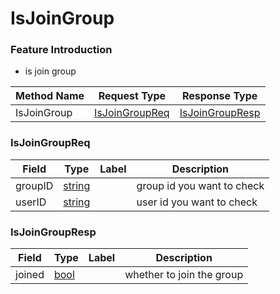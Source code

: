 # IsJoinGroup

### Feature Introduction

- is join group

| Method Name | Request Type | Response Type |
| ----------- | ------------ | ------------- |
| IsJoinGroup | [IsJoinGroupReq](#openim.sdk.group.IsJoinGroupReq) | [IsJoinGroupResp](#openim.sdk.group.IsJoinGroupResp) |

### IsJoinGroupReq
| Field | Type | Label | Description |
| ----- | ---- | ----- | ----------- |
| groupID | [string](#string) |  | group id you want to check |
| userID | [string](#string) |  | user id you want to check |


### IsJoinGroupResp
| Field | Type | Label | Description |
| ----- | ---- | ----- | ----------- |
| joined | [bool](#bool) |  | whether to join the group |


